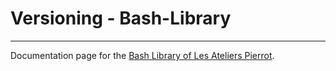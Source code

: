 Versioning - Bash-Library
=========================



--------------

Documentation page for the [Bash Library of Les Ateliers Pierrot](http://github.com/atelierspierrot/bash-library).
